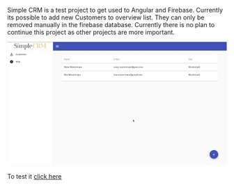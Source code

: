 Simple CRM is a test project to get used to Angular and Firebase. Currently its possible to add new Customers to overview list. They can only be removed manually in the firebase database. Currently there is no plan to continue this project as other projects are more important.

![Preview](https://github.com/DanielRolfs/media/blob/main/simple-crm/readme.gif)

To test it [click here](https://simple-crm.vercel.app/)
